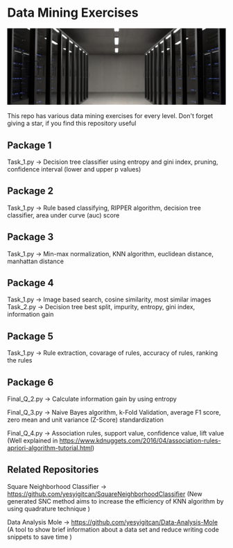 # Data Mining Exercises
![Alt text](cover.jpg)

This repo has various data mining exercises for every level. Don't forget giving a star, if you find this repository useful


<h2>Package 1</h2>
Task_1.py -> Decision tree classifier using entropy and gini index, pruning, confidence interval (lower and upper p values)


<h2>Package 2</h2>
Task_1.py -> Rule based classifying, RIPPER algorithm, decision tree classifier, area under curve (auc) score


<h2>Package 3</h2>
Task_1.py -> Min-max normalization, KNN algorithm, euclidean distance, manhattan distance


<h2>Package 4</h2>
Task_1.py -> Image based search, cosine similarity, most similar images<br>
Task_2.py -> Decision tree best split, impurity, entropy, gini index, information gain


<h2>Package 5</h2>
Task_1.py -> Rule extraction, covarage of rules, accuracy of rules, ranking the rules


<h2>Package 6</h2>
Final_Q_2.py -> Calculate information gain by using entropy<br>

Final_Q_3.py -> Naive Bayes algorithm, k-Fold Validation, average F1 score, zero mean and unit variance (Z-Score) standardization<br>

Final_Q_4.py -> Association rules, support value, confidence value, lift value (Well explained in https://www.kdnuggets.com/2016/04/association-rules-apriori-algorithm-tutorial.html)


<h2>Related Repositories</h2>

Square Neighborhood Classifier -> https://github.com/yesyigitcan/SquareNeighborhoodClassifier
(New generated SNC method aims to increase the efficiency of KNN algorithm by using quadrature technique )

Data Analysis Mole -> https://github.com/yesyigitcan/Data-Analysis-Mole
(A tool to show brief information about a data set and reduce writing code snippets to save time )


